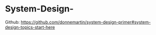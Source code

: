 # System-Design-

Github: 
https://github.com/donnemartin/system-design-primer#system-design-topics-start-here
